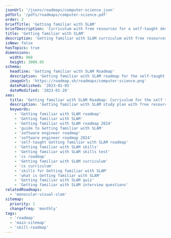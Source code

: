 ```yaml
---
jsonUrl: '/jsons/roadmaps/computer-science.json'
pdfUrl: '/pdfs/roadmaps/computer-science.pdf'
order: 2
briefTitle: 'Getting familiar with SLAM'
briefDescription: 'Curriculum with free resources for a self-taught developer.'
title: 'Getting familiar with SLAM'
description: 'Getting familiar with SLAM curriculum with free resources for a self-taught developer.'
isNew: false
hasTopics: true
dimensions:
  width: 968
  height: 3009.05
schema:
  headline: 'Getting familiar with SLAM Roadmap'
  description: 'Getting familiar with SLAM roadmap for the self-taught developers and bootcamp grads. We also have resources and short descriptions attached to the roadmap items so you can get everything you want to learn in one place.'
  imageUrl: 'https://roadmap.sh/roadmaps/computer-science.png'
  datePublished: '2023-01-05'
  dateModified: '2023-01-20'
seo:
  title: 'Getting familiar with SLAM Roadmap: Curriculum for the self taught developer'
  description: 'Getting familiar with SLAM study plan with free resources for the self-taught and bootcamp grads wanting to learn Getting familiar with SLAM.'
  keywords:
    - 'Getting familiar with SLAM roadmap'
    - 'Getting familiar with SLAM'
    - 'Getting familiar with SLAM roadmap 2024'
    - 'guide to Getting familiar with SLAM'
    - 'software engineer roadmap'
    - 'software engineer roadmap 2024'
    - 'self-taught Getting familiar with SLAM roadmap'
    - 'Getting familiar with SLAM skills'
    - 'Getting familiar with SLAM skills test'
    - 'cs roadmap'
    - 'Getting familiar with SLAM curriculum'
    - 'cs curriculum'
    - 'skills for Getting familiar with SLAM'
    - 'what is Getting familiar with SLAM'
    - 'Getting familiar with SLAM quiz'
    - 'Getting familiar with SLAM interview questions'
relatedRoadmaps:
  - 'monocular-visual-slam'
sitemap:
  priority: 1
  changefreq: 'monthly'
tags:
  - 'roadmap'
  - 'main-sitemap'
  - 'skill-roadmap'
---
```

